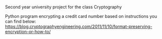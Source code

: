Second year university project for the class Cryptography

Python program encrypting a credit card number based on instructions you can find below:  <br />
https://blog.cryptographyengineering.com/2011/11/10/format-preserving-encryption-or-how-to/

